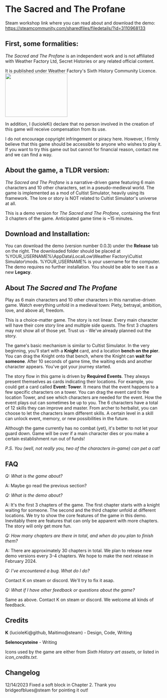 
# The Sacred and The Profane



Steam workshop link where you can read about and download the demo: https://steamcommunity.com/sharedfiles/filedetails/?id=3110968133



## First, some formalities:


*The Sacred and The Profane* is an independent work and is not affiliated with Weather Factory Ltd, Secret Histories or any related official content. 

It is published under Weather Factory's Sixth History Community Licence. 
<img src = "https://weatherfactory.biz/wp-content/uploads/2022/11/sixth-history-logo-text-black.png" width = "200" height = "140">

In addition, I (lucioleKi) declare that no person involved in the creation of this game will receive compensation from its use. 

I do not encourage copyright infringement or piracy here. However, I firmly believe that this game should be accessible to anyone who wishes to play it. If you want to try this game out but cannot for financial reason, contact me and we can find a way.

## About the game, a TLDR version:

*The Sacred and The Profane* is a narrative-driven game featuring 6 main characters and 10 other characters, set in a pseudo-medieval world. The game is implemented as a mod of Cultist Simulator, heavily using its framework. The lore or story is NOT related to Cultist Simulator's universe at all.

This is a demo version for *The Sacred and The Profane*, containing the first 3 chapters of the game. Anticipated game time is ~15 minutes.

## Download and Installation:

You can download the demo (version number 0.0.3) under the **Release** tab on the right. The downloaded folder should be placed at %YOUR_USERNAME%\AppData\LocalLow\Weather Factory\Cultist Simulator\mods. %YOUR_USERNAME% is your username for the computer. The demo requires no further installation. You should be able to see it as a new **Legacy**. 

## About *The Sacred and The Profane*
Play as 6 main characters and 10 other characters in this narrative-driven game. Watch everything unfold in a medieval town: Piety, betrayal, ambition, love, and above all, freedom.

This is a choice-matter game. The story is not linear. Every main character will have their core story line and multiple side quests. The first 3 chapters may not show all of those yet. Trust us - We've already planned out the story.

The game's basic mechanism is similar to Cultist Simulator. In the very beginning, you'll start with a **Knight** card, and a location **bench on the pier**. You can drag the Knight onto that bench, where the Knight can **wait for someone**. After 10 seconds of game time, the waiting ends and another character appears. You've got your journey started.

The story flow in this game is driven by **Required Events**. They always present themselves as cards indicating their locations. For example, you could get a card called **Event: Tower**. It means that the event happens to a few specific characters on a tower. You can drag the event card to the location Tower, and see which characters are needed for the event. How the event plays out can sometimes be up to you. 
The 6 characters have a total of 12 skills they can improve and master. From archer to herbalist, you can choose to let the characters learn different skills. A certain level in a skill can unlock event, memory, or new possibilities in the future.

Although the game currently has no combat (yet), it's better to not let your guard down. Game will be over if a main character dies or you make a certain establishment run out of funds!

*P.S. You (well, not really you, two of the characters in-game) can pet a cat!*


## FAQ
*Q: What is the game about?*

A: Maybe go read the previous section?


*Q: What is the demo about?*

A: It's the first 3 chapters of the game. The first chapter starts with a knight waiting for someone. The second and the third chapter unfold at different locations. We try to show the core features of the game in this demo. Inevitably there are features that can only be apparent with more chapters. The story will only get more fun.


*Q: How many chapters are there in total, and when do you plan to finish them?*

A: There are approximately 30 chapters in total. We plan to release new demo versions every 3-4 chapters. We hope to make the next release in February 2024.


*Q: I've encountered a bug. What do I do?*

Contact K on steam or discord. We'll try to fix it asap.


*Q: What if I have other feedback or questions about the game?*

Same as above. Contact K on steam or discord. We welcome all kinds of feedback.

## Credits
**K** (lucioleKi@github, Maitimo@steam) - Design, Code, Writing

**Selenocysteine** - Writing

Icons used by the game are either from *Sixth History art assets*, or listed in *icon_credits.txt*.

## Changelog
12/14/2023 Fixed a soft block in Chapter 2. Thank you bridgeofblues@steam for pointing it out!

